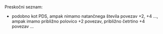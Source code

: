 Preskočni seznam:
- podobno kot PDS, ampak nimamo natančnega števila povezav +2, +4 ..., ampak imamo približno polovico +2 povezav, približno četrtino +4 povezav ...